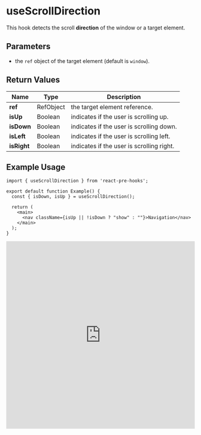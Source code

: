 # useScrollDirection

This hook detects the scroll **direction** of the window or a target element.

## Parameters

- the `ref` object of the target element (default is `window`).

## Return Values

| Name        | Type      | Description                               |
| ----------- | --------- | ----------------------------------------- |
| **ref**     | RefObject | the target element reference.             |
| **isUp**    | Boolean   | indicates if the user is scrolling up.    |
| **isDown**  | Boolean   | indicates if the user is scrolling down.  |
| **isLeft**  | Boolean   | indicates if the user is scrolling left.  |
| **isRight** | Boolean   | indicates if the user is scrolling right. |

## Example Usage

<!-- prettier-ignore -->
```tsx
import { useScrollDirection } from 'react-pre-hooks';

export default function Example() {
  const { isDown, isUp } = useScrollDirection();

  return (
    <main>
      <nav className={isUp || !isDown ? "show" : ""}>Navigation</nav>
    </main>
  );
}
```

<iframe src="https://codesandbox.io/embed/usescrolldirection-9ss6d2?fontsize=14&hidenavigation=1&module=%2Fsrc%2FComponent.tsx&theme=dark" style="width:100%; height:500px; border:0; overflow:hidden;" title="useScrollDirection" allow="accelerometer; ambient-light-sensor; camera; encrypted-media; geolocation; gyroscope; hid; microphone; midi; payment; usb; vr; xr-spatial-tracking" sandbox="allow-forms allow-modals allow-popups allow-presentation allow-same-origin allow-scripts"></iframe>
